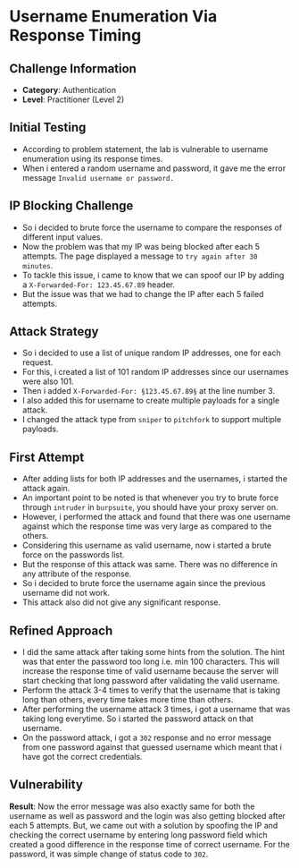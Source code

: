 # Username Enumeration Via Response Timing

## Challenge Information
- **Category**: Authentication
- **Level**: Practitioner (Level 2)

## Initial Testing
- According to problem statement, the lab is vulnerable to username enumeration using its response times.
- When i entered a random username and password, it gave me the error message `Invalid username or password.`

## IP Blocking Challenge
- So i decided to brute force the username to compare the responses of different input values.
- Now the problem was that my IP was being blocked after each 5 attempts. The page displayed a message to `try again after 30 minutes`.
- To tackle this issue, i came to know that we can spoof our IP by adding a `X-Forwarded-For: 123.45.67.89` header.
- But the issue was that we had to change the IP after each 5 failed attempts.

## Attack Strategy
- So i decided to use a list of unique random IP addresses, one for each request.
- For this, i created a list of 101 random IP addresses since our usernames were also 101.
- Then i added `X-Forwarded-For: §123.45.67.89§` at the line number 3.
- I also added this for username to create multiple payloads for a single attack.
- I changed the attack type from `sniper` to `pitchfork` to support multiple payloads.

## First Attempt
- After adding lists for both IP addresses and the usernames, i started the attack again.
- An important point to be noted is that whenever you try to brute force through `intruder` in `burpsuite`, you should have your proxy server on.
- However, i performed the attack and found that there was one username against which the response time was very large as compared to the others.
- Considering this username as valid username, now i started a brute force on the passwords list.
- But the response of this attack was same. There was no difference in any attribute of the response.
- So i decided to brute force the username again since the previous username did not work.
- This attack also did not give any significant response.

## Refined Approach
- I did the same attack after taking some hints from the solution. The hint was that enter the password too long i.e. min 100 characters. This will increase the response time of valid username because the server will start checking that long password after validating the valid username.
- Perform the attack 3-4 times to verify that the username that is taking long than others, every time takes more time than others.
- After performing the username attack 3 times, i got a username that was taking long everytime. So i started the password attack on that username.
- On the password attack, i got a `302` response and no error message from one password against that guessed username which meant that i have got the correct credentials.

## Vulnerability
**Result**: Now the error message was also exactly same for both the username as well as password and the login was also getting blocked after each 5 attempts. But, we came out with a solution by spoofing the IP and checking the correct username by entering long password field which created a good difference in the response time of correct username. For the password, it was simple change of status code to `302`.
